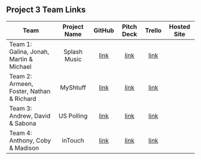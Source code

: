 ## Project 3 Team Links

| Team | Project Name | GitHub | Pitch Deck | Trello | Hosted Site |
|---|:---:|:---:|:---:|:---:|:---:|
| Team 1:<br>Galina, Jonah, Martin & Michael | Splash Music | [link](https://github.com/BlueCadet-3/splashmusic) | [link](https://docs.google.com/presentation/d/1NBSqcN6M1KiFLD9fsMwbtbmR7RyPrp79V9YxcBpEAN4/edit#slide=id.gd9c453428_0_16) | [link](https://trello.com/b/ikHF5Ca0/website) |  |
| Team 2:<br>Armeen, Foster, Nathan & Richard | MyShtuff | [link](https://github.com/turtlepower93/MyShtuff) | [link](https://docs.google.com/presentation/d/1YyBOxwLhWCjzykRYkv0MYzd8-LK72dhyu133eV4mtFg/edit#slide=id.p) | [link](https://trello.com/b/eJ5n05zP/myshtuff) |  |
| Team 3:<br>Andrew, David & Sabona | US Polling | [link](https://github.com/DaCoPro/US-Polling) | [link](https://docs.google.com/presentation/d/188eup4j0SkuOEFeD8dydW5ttgI9CumW0M8aS1PndBec/edit#slide=id.p) | [link](https://trello.com/b/82cz4CUM/us-polling) |  |
| Team 4:<br>Anthony, Coby & Madison | inTouch | [link](https://github.com/cobycobyk/intouch) | [link](https://ga-students.slack.com/files/U01C84KPYRM/F01HXLG58DP/intouch_pitch_deck_final.pdf) | [link](https://trello.com/b/reUp27c0/intouch-django-app) |  |
